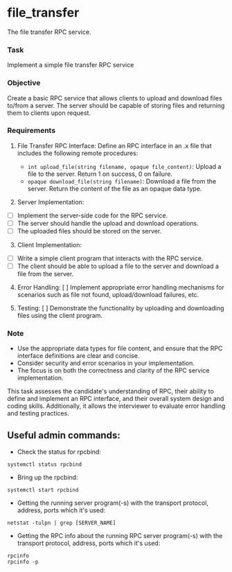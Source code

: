 # file_transfer
The file transfer RPC service.

### Task
Implement a simple file transfer RPC service

### Objective
Create a basic RPC service that allows clients to upload and download files to/from a server. 
The server should be capable of storing files and returning them to clients upon request.

### Requirements
1. File Transfer RPC Interface:
Define an RPC interface in an .x file that includes the following remote procedures:

   - `int upload_file(string filename, opaque file_content)`: Upload a file to the server. 
     Return 1 on success, 0 on failure.
   - `opaque download_file(string filename)`: Download a file from the server. 
     Return the content of the file as an opaque data type.

2. Server Implementation:
- [ ] Implement the server-side code for the RPC service. 
- [ ] The server should handle the upload and download operations. 
- [ ] The uploaded files should be stored on the server.

3. Client Implementation:
- [ ] Write a simple client program that interacts with the RPC service. 
- [ ] The client should be able to upload a file to the server and download a file from the server.

4. Error Handling:
[ ] Implement appropriate error handling mechanisms for scenarios such as file not found, upload/download failures, etc.

5. Testing:
[ ] Demonstrate the functionality by uploading and downloading files using the client program.

### Note
* Use the appropriate data types for file content, and ensure that the RPC interface definitions are clear and concise.
* Consider security and error scenarios in your implementation.
* The focus is on both the correctness and clarity of the RPC service implementation.

This task assesses the candidate's understanding of RPC, their ability to define and implement an RPC interface, and their overall system design and coding skills. 
Additionally, it allows the interviewer to evaluate error handling and testing practices.

## Useful admin commands:
- Check the status for rpcbind:
```
systemctl status rpcbind
```

- Bring up the rpcbind:
```
systemctl start rpcbind
```

- Getting the running server program(-s) with the transport protocol, address, ports which it's used:
```
netstat -tulpn | grep [SERVER_NAME]
```

- Getting the RPC info about the running RPC server program(-s) with the transport protocol, address, ports which it's used:
```
rpcinfo
rpcinfo -p
```
